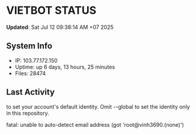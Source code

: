 # VIETBOT STATUS
**Updated**: Sat Jul 12 09:38:14 AM +07 2025

## System Info
- IP: 103.77.172.150
- Uptime: up 6 days, 13 hours, 25 minutes
- Files: 28474

## Last Activity

to set your account's default identity.
Omit --global to set the identity only in this repository.

fatal: unable to auto-detect email address (got 'root@vinh3690.(none)')
